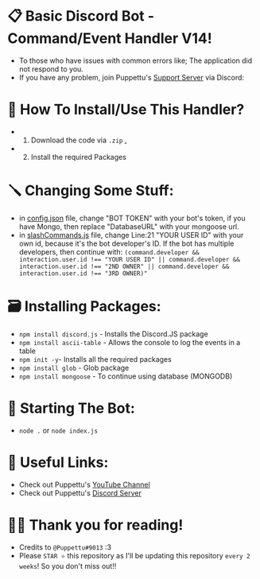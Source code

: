 # 📋 Basic Discord Bot - Command/Event Handler V14!
- To those who have issues with common errors like; The application did not respond to you.
- If you have any problem, join Puppettu's [Support Server](https://discord.gg/85vFksTpX7) via Discord: 

# 🤖 How To Install/Use This Handler?
- 1. Download the code via `.zip` [.](https://user-images.githubusercontent.com/97049995/188440082-15bc629d-aad1-444f-b570-0e3925ce52db.jpg)
- 2. Install the required Packages


# 🪛 Changing Some Stuff:
- in [config.json](https://github.com/Puppettu/DiscordJS-Command-and-Event-Handler-V14/config.json) file, change "BOT TOKEN" with your bot's token, if you have Mongo, then replace "DatabaseURL" with your mongoose url.
- in [slashCommands.js](https://github.com/Puppettu/DiscordJS-Command-and-Event-Handler-V14/Events/Interactions/slashCommands.js) file, change Line:21 "YOUR USER ID" with your own id, because it's the bot developer's ID. If the bot has multiple developers, then continue with: `(command.developer && interaction.user.id !== "YOUR USER ID" || command.developer && interaction.user.id !== "2ND OWNER" || command.developer && interaction.user.id !== "3RD OWNER)"`

# 🗃️ Installing Packages:
- `npm install discord.js` - Installs the Discord.JS package
- `npm install ascii-table` - Allows the console to log the events in a table
- `npm init -y`- Installs all the required packages
- `npm install glob` - Glob package
- `npm install mongoose` - To continue using database (MONGODB)

# 👾 Starting The Bot:
- `node .` or `node index.js`

# 🔗 Useful Links:
- Check out Puppettu's [YouTube Channel](https://www.youtube.com/channel/UCR93KA0vxdmXKhY-RDPrwbg)
- Check out Puppettu's [Discord Server](https://discord.gg/85vFksTpX7)

# 🤝🏻 Thank you for reading!
- Credits to `@Puppettu#9013` :3
- Please `STAR ⭐` this repository as I'll be updating this repository `every 2 weeks`! So you don't miss out!!
